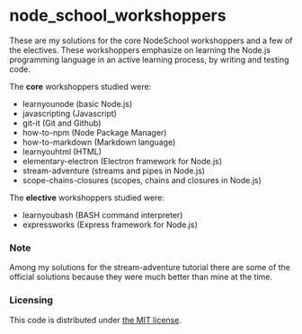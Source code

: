 # node_school_workshoppers

These are my solutions for the core NodeSchool workshoppers and a few of the electives. These workshoppers emphasize on learning the Node.js programming language in an active learning process, by writing and testing code.

The **core** workshoppers studied were:

- learnyounode (basic Node.js) 
- javascripting (Javascript)
- git-it (Git and Github)
- how-to-npm (Node Package Manager)
- how-to-markdown (Markdown language)
- learnyouhtml (HTML)
- elementary-electron (Electron framework for Node.js)
- stream-adventure (streams and pipes in Node.js)
- scope-chains-closures (scopes, chains and closures in Node.js)

The **elective** workshoppers studied were:

- learnyoubash (BASH command interpreter)
- expressworks (Express framework for Node.js)

### Note
Among my solutions for the stream-adventure tutorial there are some of the official solutions because they were much better than mine at the time.

### Licensing
This code is distributed under [the MIT license](https://github.com/sindelio/node_school_workshoppers/blob/master/LICENSE).
